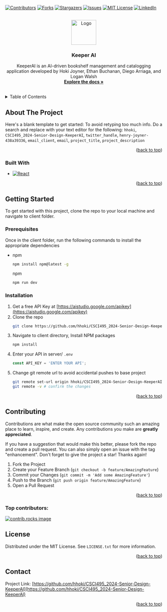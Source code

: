 <!-- Improved compatibility of back to top link: See: https://github.com/othneildrew/Best-README-Template/pull/73 -->
<a id="readme-top"></a>
<!--
*** Thanks for checking out the Best-README-Template. If you have a suggestion
*** that would make this better, please fork the repo and create a pull request
*** or simply open an issue with the tag "enhancement".
*** Don't forget to give the project a star!
*** Thanks again! Now go create something AMAZING! :D
-->



<!-- PROJECT SHIELDS -->
<!--
*** I'm using markdown "reference style" links for readability.
*** Reference links are enclosed in brackets [ ] instead of parentheses ( ).
*** See the bottom of this document for the declaration of the reference variables
*** for contributors-url, forks-url, etc. This is an optional, concise syntax you may use.
*** https://www.markdownguide.org/basic-syntax/#reference-style-links
-->
[![Contributors][contributors-shield]][contributors-url]
[![Forks][forks-shield]][forks-url]
[![Stargazers][stars-shield]][stars-url]
[![Issues][issues-shield]][issues-url]
[![MIT License][license-shield]][license-url]
[![LinkedIn][linkedin-shield]][linkedin-url]



<!-- PROJECT LOGO -->
<br />
<div align="center">
  <a href="https://github.com/hhoki/CSCI495_2024-Senior-Design-KeeperAI">
    <img src="images/logo.png" alt="Logo" width="80" height="80">
  </a>

<h3 align="center">Keeper AI</h3>

  <p align="center">
    KeeperAI is an AI-driven bookshelf management and catalogging application developed by Hoki Joyner, Ethan Buchanan, Diego Arriaga, and Logan Walsh
    <br />
    <a href="https://github.com/hhoki/CSCI495_2024-Senior-Design-KeeperAI"><strong>Explore the docs »</strong></a>
    <br />
    <br />
  </p>
</div>



<!-- TABLE OF CONTENTS -->
<details>
  <summary>Table of Contents</summary>
  <ol>
    <li>
      <a href="#about-the-project">About The Project</a>
      <ul>
        <li><a href="#built-with">Built With</a></li>
      </ul>
    </li>
    <li>
      <a href="#getting-started">Getting Started</a>
      <ul>
        <li><a href="#prerequisites">Prerequisites</a></li>
        <li><a href="#installation">Installation</a></li>
      </ul>
    </li>
    <li><a href="#usage">Usage</a></li>
    <li><a href="#roadmap">Roadmap</a></li>
    <li><a href="#contributing">Contributing</a></li>
    <li><a href="#license">License</a></li>
    <li><a href="#contact">Contact</a></li>
    <li><a href="#acknowledgments">Acknowledgments</a></li>
  </ol>
</details>



<!-- ABOUT THE PROJECT -->
## About The Project



Here's a blank template to get started: To avoid retyping too much info. Do a search and replace with your text editor for the following: `hhoki`, `CSCI495_2024-Senior-Design-KeeperAI`, `twitter_handle`, `henry-joyner-438a39336`, `email_client`, `email`, `project_title`, `project_description`

<p align="right">(<a href="#readme-top">back to top</a>)</p>



### Built With

* [![React][React.js]][React-url]

<p align="right">(<a href="#readme-top">back to top</a>)</p>



<!-- GETTING STARTED -->
## Getting Started

To get started with this project, clone the repo to your local machine and navigate to client folder.


### Prerequisites

Once in the client folder, run the following commands to install the appropriate dependencies

* npm
  ```sh
  npm install npm@latest -g
  ```

  npm
  ```sh
  npm run dev
  ```

### Installation

1. Get a free API Key at [https://aistudio.google.com/apikey](https://aistudio.google.com/apikey)
2. Clone the repo
   ```sh
   git clone https://github.com/hhoki/CSCI495_2024-Senior-Design-KeeperAI.git
   ```
3. Navigate to client directory, Install NPM packages 
   ```sh
   npm install
   ```
4. Enter your API in server/ `.env`
   ```js
   const API_KEY = 'ENTER YOUR API';
   ```
5. Change git remote url to avoid accidental pushes to base project
   ```sh
   git remote set-url origin hhoki/CSCI495_2024-Senior-Design-KeeperAI
   git remote -v # confirm the changes
   ```

<p align="right">(<a href="#readme-top">back to top</a>)</p>









<!-- CONTRIBUTING -->
## Contributing

Contributions are what make the open source community such an amazing place to learn, inspire, and create. Any contributions you make are **greatly appreciated**.

If you have a suggestion that would make this better, please fork the repo and create a pull request. You can also simply open an issue with the tag "enhancement".
Don't forget to give the project a star! Thanks again!

1. Fork the Project
2. Create your Feature Branch (`git checkout -b feature/AmazingFeature`)
3. Commit your Changes (`git commit -m 'Add some AmazingFeature'`)
4. Push to the Branch (`git push origin feature/AmazingFeature`)
5. Open a Pull Request

<p align="right">(<a href="#readme-top">back to top</a>)</p>

### Top contributors:

<a href="https://github.com/hhoki/CSCI495_2024-Senior-Design-KeeperAI/graphs/contributors">
  <img src="https://contrib.rocks/image?repo=hhoki/CSCI495_2024-Senior-Design-KeeperAI" alt="contrib.rocks image" />
</a>



<!-- LICENSE -->
## License

Distributed under the MIT License. See `LICENSE.txt` for more information.

<p align="right">(<a href="#readme-top">back to top</a>)</p>



<!-- CONTACT -->
## Contact


Project Link: [https://github.com/hhoki/CSCI495_2024-Senior-Design-KeeperAI](https://github.com/hhoki/CSCI495_2024-Senior-Design-KeeperAI)

<p align="right">(<a href="#readme-top">back to top</a>)</p>






<!-- MARKDOWN LINKS & IMAGES -->
<!-- https://www.markdownguide.org/basic-syntax/#reference-style-links -->
[contributors-shield]: https://img.shields.io/github/contributors/hhoki/CSCI495_2024-Senior-Design-KeeperAI.svg?style=for-the-badge
[contributors-url]: https://github.com/hhoki/CSCI495_2024-Senior-Design-KeeperAI/graphs/contributors
[forks-shield]: https://img.shields.io/github/forks/hhoki/CSCI495_2024-Senior-Design-KeeperAI.svg?style=for-the-badge
[forks-url]: https://github.com/hhoki/CSCI495_2024-Senior-Design-KeeperAI/network/members
[stars-shield]: https://img.shields.io/github/stars/hhoki/CSCI495_2024-Senior-Design-KeeperAI.svg?style=for-the-badge
[stars-url]: https://github.com/hhoki/CSCI495_2024-Senior-Design-KeeperAI/stargazers
[issues-shield]: https://img.shields.io/github/issues/hhoki/CSCI495_2024-Senior-Design-KeeperAI.svg?style=for-the-badge
[issues-url]: https://github.com/hhoki/CSCI495_2024-Senior-Design-KeeperAI/issues
[license-shield]: https://img.shields.io/github/license/hhoki/CSCI495_2024-Senior-Design-KeeperAI.svg?style=for-the-badge
[license-url]: https://github.com/hhoki/CSCI495_2024-Senior-Design-KeeperAI/blob/master/LICENSE.txt
[linkedin-shield]: https://img.shields.io/badge/-LinkedIn-black.svg?style=for-the-badge&logo=linkedin&colorB=555
[linkedin-url]: https://linkedin.com/in/henry-joyner-438a39336
[product-screenshot]: images/screenshot.png
[Next.js]: https://img.shields.io/badge/next.js-000000?style=for-the-badge&logo=nextdotjs&logoColor=white
[Next-url]: https://nextjs.org/
[React.js]: https://img.shields.io/badge/React-20232A?style=for-the-badge&logo=react&logoColor=61DAFB
[React-url]: https://reactjs.org/
[Vue.js]: https://img.shields.io/badge/Vue.js-35495E?style=for-the-badge&logo=vuedotjs&logoColor=4FC08D
[Vue-url]: https://vuejs.org/
[Angular.io]: https://img.shields.io/badge/Angular-DD0031?style=for-the-badge&logo=angular&logoColor=white
[Angular-url]: https://angular.io/
[Svelte.dev]: https://img.shields.io/badge/Svelte-4A4A55?style=for-the-badge&logo=svelte&logoColor=FF3E00
[Svelte-url]: https://svelte.dev/
[Laravel.com]: https://img.shields.io/badge/Laravel-FF2D20?style=for-the-badge&logo=laravel&logoColor=white
[Laravel-url]: https://laravel.com
[Bootstrap.com]: https://img.shields.io/badge/Bootstrap-563D7C?style=for-the-badge&logo=bootstrap&logoColor=white
[Bootstrap-url]: https://getbootstrap.com
[JQuery.com]: https://img.shields.io/badge/jQuery-0769AD?style=for-the-badge&logo=jquery&logoColor=white
[JQuery-url]: https://jquery.com 
